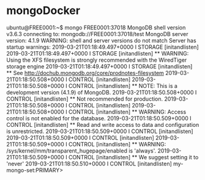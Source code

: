 # mongoDocker



ubuntu@FREE0001:~$ mongo FREE0001:37018
MongoDB shell version v3.6.3
connecting to: mongodb://FREE0001:37018/test
MongoDB server version: 4.1.9
WARNING: shell and server versions do not match
Server has startup warnings: 
2019-03-21T01:18:49.497+0000 I STORAGE  [initandlisten] 
2019-03-21T01:18:49.497+0000 I STORAGE  [initandlisten] ** WARNING: Using the XFS filesystem is strongly recommended with the WiredTiger storage engine
2019-03-21T01:18:49.497+0000 I STORAGE  [initandlisten] **          See http://dochub.mongodb.org/core/prodnotes-filesystem
2019-03-21T01:18:50.508+0000 I CONTROL  [initandlisten] 
2019-03-21T01:18:50.508+0000 I CONTROL  [initandlisten] ** NOTE: This is a development version (4.1.9) of MongoDB.
2019-03-21T01:18:50.508+0000 I CONTROL  [initandlisten] **       Not recommended for production.
2019-03-21T01:18:50.508+0000 I CONTROL  [initandlisten] 
2019-03-21T01:18:50.508+0000 I CONTROL  [initandlisten] ** WARNING: Access control is not enabled for the database.
2019-03-21T01:18:50.509+0000 I CONTROL  [initandlisten] **          Read and write access to data and configuration is unrestricted.
2019-03-21T01:18:50.509+0000 I CONTROL  [initandlisten] 
2019-03-21T01:18:50.509+0000 I CONTROL  [initandlisten] 
2019-03-21T01:18:50.509+0000 I CONTROL  [initandlisten] ** WARNING: /sys/kernel/mm/transparent_hugepage/enabled is 'always'.
2019-03-21T01:18:50.509+0000 I CONTROL  [initandlisten] **        We suggest setting it to 'never'
2019-03-21T01:18:50.510+0000 I CONTROL  [initandlisten] 
my-mongo-set:PRIMARY> 
